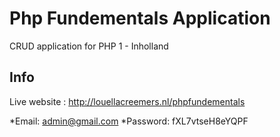 # Php Fundementals Application
 CRUD application for PHP 1 - Inholland

## Info
Live website : http://louellacreemers.nl/phpfundementals

*Email: admin@gmail.com
*Password: fXL7vtseH8eYQPF
